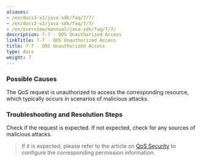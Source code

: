 ```yaml
---
aliases:
- /en/docs3-v2/java-sdk/faq/7/7/
- /en/docs3-v2/java-sdk/faq/7/7/
- /en/overview/mannual/java-sdk/faq/7/7/
description: 7-7 - QOS Unauthorized Access
linkTitle: 7-7 - QOS Unauthorized Access
title: 7-7 - QOS Unauthorized Access
type: docs
weight: 7
---
```







### Possible Causes

The QoS request is unauthorized to access the corresponding resource, which typically occurs in scenarios of malicious attacks.

### Troubleshooting and Resolution Steps

Check if the request is expected. If not expected, check for any sources of malicious attacks.
> If it is expected, please refer to the article on [QoS Security](/en/overview/mannual/java-sdk/reference-manual/qos/overview/#security) to configure the corresponding permission information.

